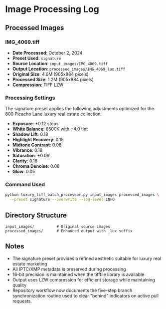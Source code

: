 # Image Processing Log

## Processed Images

### IMG_4069.tiff
- **Date Processed**: October 2, 2024
- **Preset Used**: `signature`
- **Source Location**: `input_images/IMG_4069.tiff`
- **Output Location**: `processed_images/IMG_4069_lux.tiff`
- **Original Size**: 4.6M (905x884 pixels)
- **Processed Size**: 1.2M (905x884 pixels)
- **Compression**: TIFF LZW

### Processing Settings
The signature preset applies the following adjustments optimized for the 800 Picacho Lane luxury real estate collection:

- **Exposure**: +0.12 stops
- **White Balance**: 6500K with +4.0 tint
- **Shadow Lift**: 0.18
- **Highlight Recovery**: 0.15
- **Midtone Contrast**: 0.08
- **Vibrance**: 0.18
- **Saturation**: +0.06
- **Clarity**: 0.16
- **Chroma Denoise**: 0.08
- **Glow**: 0.05

### Command Used
```bash
python luxury_tiff_batch_processor.py input_images processed_images \
  --preset signature --overwrite --log-level INFO
```

## Directory Structure
```
input_images/          # Original source images
processed_images/      # Enhanced output with _lux suffix
```

## Notes
- The signature preset provides a refined aesthetic suitable for luxury real estate marketing
- All IPTC/XMP metadata is preserved during processing
- 16-bit precision is maintained when the tifffile library is available
- Output uses LZW compression for efficient storage while maintaining quality
- Repository workflow now documents the five-step branch synchronization routine used to
  clear "behind" indicators on active pull requests.
